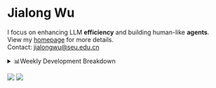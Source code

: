 #  Jialong Wu

I focus on enhancing LLM **efficiency** and building human-like **agents**.<br>
View my [homepage](https://callanwu.github.io/) for more details. <br>
Contact: jialongwu@seu.edu.cn

<details><summary>📊Weekly Development Breakdown</summary>

<!--START_SECTION:waka-->

```txt
From: 22 March 2025 - To: 29 March 2025

Total Time: 24 hrs 42 mins

Python       17 hrs 3 mins   █████████████████▒░░░░░░░   69.05 %
Other        4 hrs 50 mins   █████░░░░░░░░░░░░░░░░░░░░   19.58 %
JSON         1 hr 20 mins    █▒░░░░░░░░░░░░░░░░░░░░░░░   05.41 %
Bash         1 hr 6 mins     █░░░░░░░░░░░░░░░░░░░░░░░░   04.48 %
Text         16 mins         ▒░░░░░░░░░░░░░░░░░░░░░░░░   01.10 %
```

<!--END_SECTION:waka-->

[![wakatime](https://wakatime.com/badge/user/c6720b29-9431-4a60-bc9d-e1fb2b6bd65f.svg)](https://wakatime.com/@c6720b29-9431-4a60-bc9d-e1fb2b6bd65f)
</details>

[![](https://img.shields.io/badge/Google%20Scholar-4385FE.svg?&color=d6d6d6&style=flat-square&logo=google-scholar)](https://scholar.google.com/citations?user=6eg2m4YAAAAJ)
![](https://komarev.com/ghpvc/?username=callanwu)
